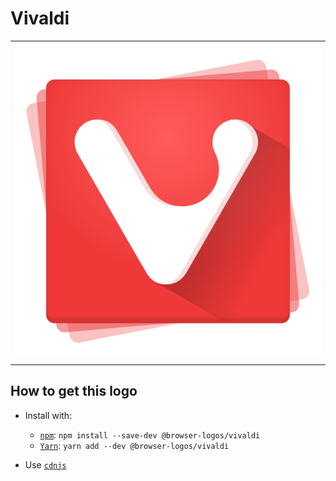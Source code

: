 # Vivaldi

<table>
    <tbody>
        <tr>
            <td height="512px" width="512px">
                <a href="./"><img width="500px" src="vivaldi_512x512.png" alt="Vivaldi browser logo"></a>
            </td>
        <tr>
    </tbody>
</table>


## How to get this logo

* Install with:

  * [`npm`](https://www.npmjs.com/): `npm install --save-dev @browser-logos/vivaldi`
  * [`Yarn`](https://yarnpkg.com/): `yarn add --dev @browser-logos/vivaldi`

* Use [`cdnjs`](https://cdnjs.com/libraries/browser-logos)
